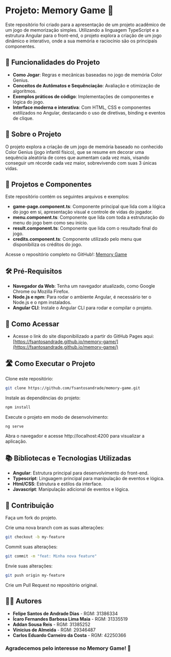 # Projeto: Memory Game 🧠

Este repositório foi criado para a apresentação de um projeto acadêmico de um jogo de memorização simples. Utilizando a linguagem TypeScript e a estrutura Angular para o front-end, o projeto explora a criação de um jogo dinâmico e interativo, onde a sua memória e raciocínio são os principais componentes.

## 🔨 Funcionalidades do Projeto

- **Como Jogar**: Regras e mecânicas baseadas no jogo de memória Color Genius.
- **Conceitos de Autômatos e Sequênciação**: Avaliação e otimização de algoritmos.
- **Exemplos práticos de código**: Implementações de componentes e lógica do jogo.
- **Interface moderna e interativa**: Com HTML, CSS e componentes estilizados no Angular, destacando o uso de diretivas, binding e eventos de clique.

## 🚀 Sobre o Projeto

O projeto explora a criação de um jogo de memória baseado no conhecido Color Genius (jogo infantil físico), que se resume em decorar uma sequência aleatória de cores que aumentam cada vez mais, visando conseguir um récorde cada vez maior, sobrevivendo com suas 3 únicas vidas.

## 📂 Projetos e Componentes

Este repositório contém os seguintes arquivos e exemplos:

- **game-page.component.ts**: Componente principal que lida com a lógica do jogo em si, apresentação visual e controle de vidas do jogador.
- **menu.component.ts**: Componente que lida com toda a estruturação do menu do jogo bem como seu início.
- **result.component.ts**: Componente que lida com o resultado final do jogo.
- **credits.component.ts**: Componente utilizado pelo menu que disponibiliza os créditos do jogo.

Acesse o repositório completo no GitHub!: [Memory Game](https://github.com/fsantosandrade/memory-game)

## 🛠 Pré-Requisitos

- **Navegador da Web**: Tenha um navegador atualizado, como Google Chrome ou Mozilla Firefox.
- **Node.js e npm**: Para rodar o ambiente Angular, é necessário ter o Node.js e o npm instalados.
- **Angular CLI**: Instale o Angular CLI para rodar e compilar o projeto.

## 🔎 Como Acessar

- Acesse o link do site disponibilizado a partir do GitHub Pages aqui: [https://fsantosandrade.github.io/memory-game/](https://fsantosandrade.github.io/memory-game/)

## 🛣️ Como Executar o Projeto

Clone este repositório:

```bash
git clone https://github.com/fsantosandrade/memory-game.git
```

Instale as dependências do projeto:

```bash
npm install
```

Execute o projeto em modo de desenvolvimento:

```bash
ng serve
```

Abra o navegador e acesse http://localhost:4200 para visualizar a aplicação.

## 📚 Bibliotecas e Tecnologias Utilizadas

- **Angular**: Estrutura principal para desenvolvimento do front-end.
- **Typescript**: Linguagem principal para manipulação de eventos e lógica.
- **Html/CSS**: Estrutura e estilos da interface.
- **Javascript**: Manipulação adicional de eventos e lógica.

## 📖 Contribuição

Faça um fork do projeto.

Crie uma nova branch com as suas alterações:

```bash
git checkout -b my-feature
```

Commit suas alterações:

```bash
git commit -m "feat: Minha nova feature"
```

Envie suas alterações:

```bash
git push origin my-feature
```

Crie um Pull Request no repositório original.

## 👨‍💻 Autores

- **Felipe Santos de Andrade Dias** - RGM: 31386334
- **Ícaro Fernandes Barbosa Lima Maia** - RGM: 31335519
- **Addan Sousa Reis** - RGM: 31385252
- **Vinicius de Almeida** - RGM: 29346487
- **Carlos Eduardo Carneiro da Costa** - RGM: 42250366

### Agradecemos pelo interesse no Memory Game! 🎉